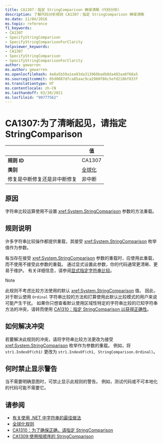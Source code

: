 ```yaml
---
title: CA1307：指定 StringComparison 确保清晰（代码分析）
description: 了解代码分析规则 CA1307：指定 StringComparison 确保清晰
ms.date: 11/04/2016
ms.topic: reference
f1_keywords:
- CA1307
- SpecifyStringComparison
- SpecifyStringComparisonForClarity
helpviewer_keywords:
- CA1307
- SpecifyStringComparison
- SpecifyStringComparisonForClarity
author: gewarren
ms.author: gewarren
ms.openlocfilehash: 4a8a5b59a1ea93da313960badb8da483aa0f68a5
ms.sourcegitcommit: 05d0087dfca85aac9ca2960f86c5efd218bf833f
ms.translationtype: HT
ms.contentlocale: zh-CN
ms.lasthandoff: 03/30/2021
ms.locfileid: "99777562"
---
```

# <a name="ca1307-specify-stringcomparison-for-clarity"></a>CA1307:为了清晰起见，请指定 StringComparison

| | 值 |
|-|-|
| **规则 ID** |CA1307|
| **类别** |[全球化](globalization-warnings.md)|
| 修复是中断修复还是非中断修复 |非中断|

## <a name="cause"></a>原因

字符串比较运算使用不设置 <xref:System.StringComparison> 参数的方法重载。

## <a name="rule-description"></a>规则说明

许多字符串比较操作都提供重载，其接受 <xref:System.StringComparison> 枚举值作为参数。

每当存在接受 <xref:System.StringComparison> 参数的重载时，应使用此重载，而不使用不接受此参数的重载。 通过显式设置此参数，你的代码通常更清晰、更易于维护。 有关详细信息，请参阅[显式指定字符串比较](../../../standard/base-types/best-practices-strings.md#specifying-string-comparisons-explicitly)。

> [!NOTE]
> 此规则不考虑比较方法使用的默认 <xref:System.StringComparison> 值。 因此，对于默认使用 `Ordinal` 字符串比较的方法和打算使用此默认比较模式的用户来说可能产生干扰。
> 如果你只想查看默认使用区域性特定的字符串比较的已知字符串方法的冲突，请转而使用 [CA1310：指定 StringComparison 以获得正确性](ca1310.md)。

## <a name="how-to-fix-violations"></a>如何解决冲突

若要解决此规则的冲突，请将字符串比较方法更改为接受 <xref:System.StringComparison> 枚举作为参数的重载。 例如，将 `str1.IndexOf(ch1)` 更改为 `str1.IndexOf(ch1, StringComparison.Ordinal)`。

## <a name="when-to-suppress-warnings"></a>何时禁止显示警告

当不需要明确意图时，可禁止显示此规则的警告。 例如，测试代码或不可本地化的代码可能不需要它。

## <a name="see-also"></a>请参阅

- [有关使用 .NET 中字符串的最佳做法](../../../standard/base-types/best-practices-strings.md)
- [全球化规则](globalization-warnings.md)
- [CA1310：为了确保正确，请指定 StringComparison](ca1310.md)
- [CA1309:使用按顺序的 StringComparison](ca1309.md)
